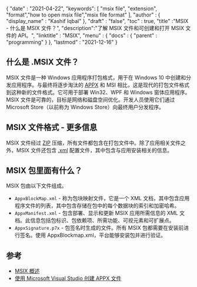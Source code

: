 {
  "date" : "2021-04-22",
  "keywords": [ "msix file", "extension", "format","how to open msix file","msix file format" ],
  "author" : {
    "display_name" : "Kashif Iqbal"
},
  "draft" : "false",
  "toc" : true,
  "title" :"MSIX - 什么是 MSIX 文件？",
  "description":"了解 MSIX 文件和可创建和打开 MSIX 文件的 API。",
  "linktitle" : "MSIX",
  "menu" : {
    "docs" : {
      "parent" : "programming"
}
},
  "lastmod" : "2021-12-16"
}

## 什么是 .MSIX 文件？

MSIX 文件是一种 Windows 应用程序打包格式，用于在 Windows 10 中创建和分发应用程序。与最终将逐步淘汰的 [APPX](/zh/programming/appx/) 和 MSI 相比，这是现代的打包文件格式到这种新的文件格式。它可用于部署 Win32、WPF 和 Windows 窗体应用程序。 MSIX 文件是可靠的，目标是网络和磁盘空间优化。开发人员使用它们通过 Microsoft Store（以前称为 Windows Store）向最终用户分发程序。

## MSIX 文件格式 - 更多信息

MSIX 文件经过 [ZIP](/zh/compression/zip/) 压缩，所有文件都包含在打包文件中。除了应用相关文件之外，MSIX 文件还包含 [.xml](/zh/web/xml/) 配置文件，其中包含与应用安装相关的信息。

## MSIX 包里面有什么？

MSIX 包由以下文件组成。

* `AppxBlockMap.xml` - 称为包块映射文件，它是一个 XML 文档，其中包含应用程序文件的列表，其中包含存储在包中的每个数据块的索引和加密哈希。
* `AppxManifest.xml` - 包含部署、显示和更新 MSIX 应用所需信息的 XML 文档。此信息包括包标识、包依赖项、所需功能、可视元素和可扩展点。
* `AppxSignature.p7x` - 包签名时生成的文件。所有 MSIX 包都需要在安装前进行签名。使用 AppxBlockmap.xml，平台能够安装包并进行验证。

## 参考

* [MSIX 概述](https://learn.microsoft.com/en-us/windows/msix/overview)
* [使用 Microsoft Visual Studio 创建 APPX 文件](https://learn.microsoft.com/en-us/windows/msix/desktop/vs-package-overview)

